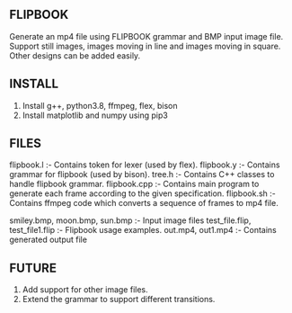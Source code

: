 FLIPBOOK
----------

Generate an mp4 file using FLIPBOOK grammar and BMP input image file. Support still images, images moving in line and images moving in square. Other designs can be added easily.

INSTALL
------------
1. Install g++, python3.8, ffmpeg, flex, bison
2. Install matplotlib and numpy using pip3

FILES
------------

flipbook.l :- Contains token for lexer (used by flex).
flipbook.y :- Contains grammar for flipbook (used by bison).
tree.h :- Contains C++ classes to handle flipbook grammar.
flipbook.cpp :- Contains main program to generate each frame according to the given specification.
flipbook.sh :- Contains ffmpeg code which converts a sequence of frames to mp4 file.

smiley.bmp, moon.bmp, sun.bmp :- Input image files
test\_file.flip, test\_file1.flip :- Flipbook usage examples.
out.mp4, out1.mp4 :- Contains generated output file

FUTURE
----------------

1. Add support for other image files.
2. Extend the grammar to support different transitions.
